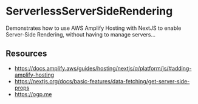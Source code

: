 # ServerlessServerSideRendering
Demonstrates how to use AWS Amplify Hosting with NextJS to enable Server-Side Rendering, without having to manage servers...

## Resources
* https://docs.amplify.aws/guides/hosting/nextjs/q/platform/js/#adding-amplify-hosting
* https://nextjs.org/docs/basic-features/data-fetching/get-server-side-props
* https://ogp.me
